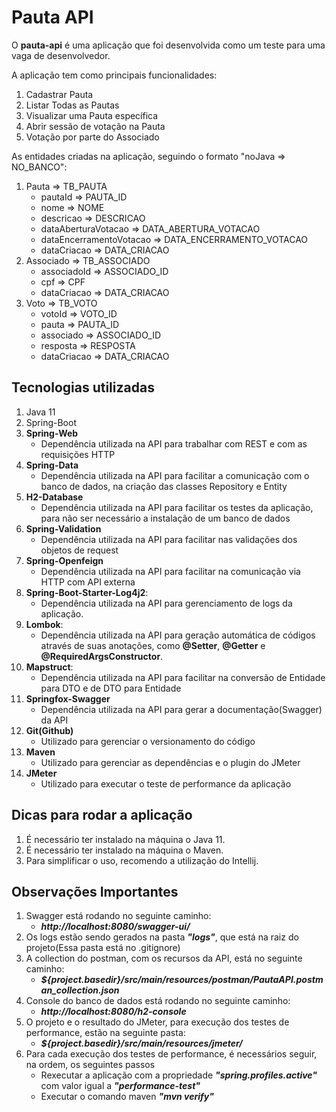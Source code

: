 # Pauta API

O **pauta-api** é uma aplicação que foi desenvolvida como um teste para uma vaga de desenvolvedor.

A aplicação tem como principais funcionalidades:
1. Cadastrar Pauta
2. Listar Todas as Pautas
3. Visualizar uma Pauta específica
4. Abrir sessão de votação na Pauta
5. Votação por parte do Associado

As entidades criadas na aplicação, seguindo o formato "noJava => NO_BANCO":
1. Pauta => TB_PAUTA
    - pautaId => PAUTA_ID
    - nome => NOME
    - descricao => DESCRICAO
    - dataAberturaVotacao => DATA_ABERTURA_VOTACAO
    - dataEncerramentoVotacao => DATA_ENCERRAMENTO_VOTACAO 
    - dataCriacao => DATA_CRIACAO
2. Associado => TB_ASSOCIADO
    - associadoId => ASSOCIADO_ID
    - cpf => CPF
    - dataCriacao => DATA_CRIACAO
3. Voto => TB_VOTO
    - votoId => VOTO_ID
    - pauta => PAUTA_ID
    - associado => ASSOCIADO_ID
    - resposta => RESPOSTA
    - dataCriacao => DATA_CRIACAO

## Tecnologias utilizadas
1. Java 11
2. Spring-Boot
3. **Spring-Web**
    - Dependência utilizada na API para trabalhar com REST e com as requisições HTTP
4. **Spring-Data**
    - Dependência utilizada na API para facilitar a comunicação com o banco de dados, na criação das classes Repository e Entity
5. **H2-Database**
    - Dependência utilizada na API para facilitar os testes da aplicação, para não ser necessário a instalação de um banco de dados
6. **Spring-Validation**
    - Dependência utilizada na API para facilitar nas validações dos objetos de request
7. **Spring-Openfeign**
    - Dependência utilizada na API para facilitar na comunicação via HTTP com API externa
8. **Spring-Boot-Starter-Log4j2**:
    - Dependência utilizada na API para gerenciamento de logs da aplicação.
9. **Lombok**:
    - Dependência utilizada na API para geração automática de códigos através de suas anotações, como **@Setter**, **@Getter** e **@RequiredArgsConstructor**.
10. **Mapstruct**:
    - Dependência utilizada na API para facilitar na conversão de Entidade para DTO e de DTO para Entidade
11. **Springfox-Swagger**
    - Dependência utilizada na API para gerar a documentação(Swagger) da API
12. **Git(Github)**
    - Utilizado para gerenciar o versionamento do código
13. **Maven**
    - Utilizado para gerenciar as dependências e o plugin do JMeter
14. **JMeter**
    - Utilizado para executar o teste de performance da aplicação

## Dicas para rodar a aplicação
1. É necessário ter instalado na máquina o Java 11.
2. É necessário ter instalado na máquina o Maven.
3. Para simplificar o uso, recomendo a utilização do Intellij.

## Observações Importantes
1. Swagger está rodando no seguinte caminho:
    - ***http://localhost:8080/swagger-ui/***
2. Os logs estão sendo gerados na pasta ***"logs"***, que está na raiz do projeto(Essa pasta está no .gitignore)
3. A collection do postman, com os recursos da API, está no seguinte caminho:
    - ***${project.basedir}/src/main/resources/postman/PautaAPI.postman_collection.json***
4. Console do banco de dados está rodando no seguinte caminho:
    - ***http://localhost:8080/h2-console***
5. O projeto e o resultado do JMeter, para execução dos testes de performance, estão na seguinte pasta:
    - ***${project.basedir}/src/main/resources/jmeter/***
6. Para cada execução dos testes de performance, é necessários seguir, na ordem, os seguintes passos
    - Rexecutar a aplicação com a propriedade ***"spring.profiles.active"*** com valor igual a ***"performance-test"***
    - Executar o comando maven ***"mvn verify"***